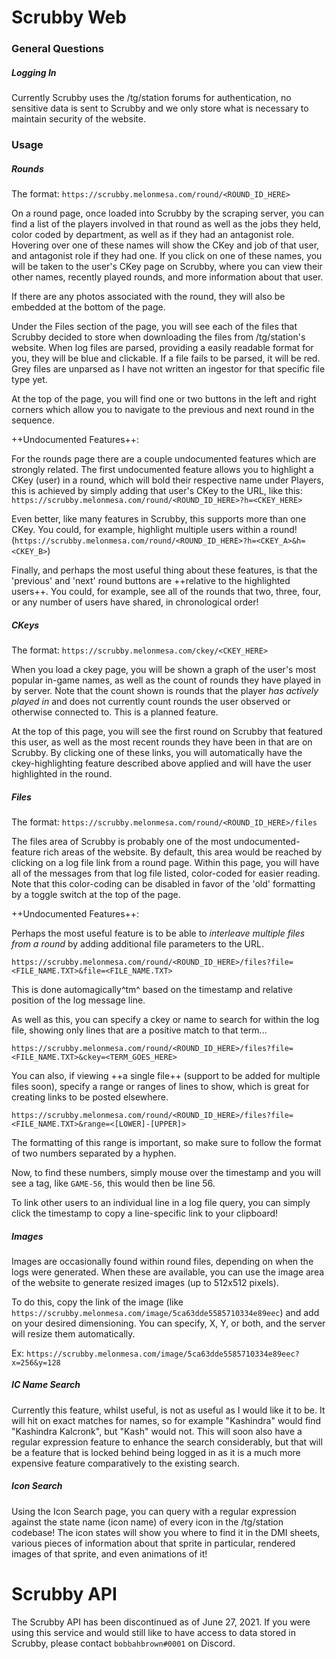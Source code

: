 ﻿# Scrubby Web

### General Questions

##### Logging In

Currently Scrubby uses the /tg/station forums for authentication, no sensitive data is sent to Scrubby and we only store
what is necessary to maintain security of the website.

### Usage

##### Rounds

The format: `https://scrubby.melonmesa.com/round/<ROUND_ID_HERE>`

On a round page, once loaded into Scrubby by the scraping server, you can find a list of the players involved in that
round as well as the jobs they held, color coded by department, as well as if they had an antagonist role. Hovering over
one of these names will show the CKey and job of that user, and antagonist role if they had one. If you click on one of
these names, you will be taken to the user's CKey page on Scrubby, where you can view their other names, recently played
rounds, and more information about that user.

If there are any photos associated with the round, they will also be embedded at the bottom of the page.

Under the Files section of the page, you will see each of the files that Scrubby decided to store when downloading the
files from /tg/station's website. When log files are parsed, providing a easily readable format for you, they will be
blue and clickable. If a file fails to be parsed, it will be red. Grey files are unparsed as I have not written an
ingestor for that specific file type yet.

At the top of the page, you will find one or two buttons in the left and right corners which allow you to navigate to
the previous and next round in the sequence.

++Undocumented Features++:

For the rounds page there are a couple undocumented features which are strongly related. The first undocumented feature
allows you to highlight a CKey (user) in a round, which will bold their respective name under Players, this is achieved
by simply adding that user's CKey to the URL, like
this: `https://scrubby.melonmesa.com/round/<ROUND_ID_HERE>?h=<CKEY_HERE>`

Even better, like many features in Scrubby, this supports more than one CKey. You could, for example, highlight multiple
users within a round! (`https://scrubby.melonmesa.com/round/<ROUND_ID_HERE>?h=<CKEY_A>&h=<CKEY_B>`)

Finally, and perhaps the most useful thing about these features, is that the 'previous' and 'next' round buttons are
++relative to the highlighted users++. You could, for example, see all of the rounds that two, three, four, or any
number of users have shared, in chronological order!

##### CKeys

The format: `https://scrubby.melonmesa.com/ckey/<CKEY_HERE>`

When you load a ckey page, you will be shown a graph of the user's most popular in-game names, as well as the count of
rounds they have played in by server. Note that the count shown is rounds that the player *has actively played in* and
does not currently count rounds the user observed or otherwise connected to. This is a planned feature.

At the top of this page, you will see the first round on Scrubby that featured this user, as well as the most recent
rounds they have been in that are on Scrubby. By clicking one of these links, you will automatically have the
ckey-highlighting feature described above applied and will have the user highlighted in the round.

##### Files

The format: `https://scrubby.melonmesa.com/round/<ROUND_ID_HERE>/files`

The files area of Scrubby is probably one of the most undocumented-feature rich areas of the website. By default, this
area would be reached by clicking on a log file link from a round page. Within this page, you will have all of the
messages from that log file listed, color-coded for easier reading. Note that this color-coding can be disabled in favor
of the 'old' formatting by a toggle switch at the top of the page.

++Undocumented Features++:

Perhaps the most useful feature is to be able to *interleave multiple files from a round* by adding additional file
parameters to the URL.

`https://scrubby.melonmesa.com/round/<ROUND_ID_HERE>/files?file=<FILE_NAME.TXT>&file=<FILE_NAME.TXT>`

This is done automagically^tm^ based on the timestamp and relative position of the log message line.

As well as this, you can specify a ckey or name to search for within the log file, showing only lines that are a
positive match to that term...

`https://scrubby.melonmesa.com/round/<ROUND_ID_HERE>/files?file=<FILE_NAME.TXT>&ckey=<TERM_GOES_HERE>`

You can also, if viewing ++a single file++ (support to be added for multiple files soon), specify a range or ranges of
lines to show, which is great for creating links to be posted elsewhere.

`https://scrubby.melonmesa.com/round/<ROUND_ID_HERE>/files?file=<FILE_NAME.TXT>&range=<[LOWER]-[UPPER]>`

The formatting of this range is important, so make sure to follow the format of two numbers separated by a hyphen.

Now, to find these numbers, simply mouse over the timestamp and you will see a tag, like `GAME-56`, this would then be
line 56.

To link other users to an individual line in a log file query, you can simply click the timestamp to copy a
line-specific link to your clipboard!

##### Images

Images are occasionally found within round files, depending on when the logs were generated. When these are available,
you can use the image area of the website to generate resized images (up to 512x512 pixels).

To do this, copy the link of the image (like `https://scrubby.melonmesa.com/image/5ca63dde5585710334e89eec`) and add on
your desired dimensioning. You can specify, X, Y, or both, and the server will resize them automatically.

Ex: `https://scrubby.melonmesa.com/image/5ca63dde5585710334e89eec?x=256&y=128`

##### IC Name Search

Currently this feature, whilst useful, is not as useful as I would like it to be. It will hit on exact matches for
names, so for example "Kashindra" would find "Kashindra Kalcronk", but "Kash" would not. This will soon also have a
regular expression feature to enhance the search considerably, but that will be a feature that is locked behind being
logged in as it is a much more expensive feature comparatively to the existing search.

##### Icon Search

Using the Icon Search page, you can query with a regular expression against the state name (icon name) of every icon in
the /tg/station codebase! The icon states will show you where to find it in the DMI sheets, various pieces of
information about that sprite in particular, rendered images of that sprite, and even animations of it!

# Scrubby API

The Scrubby API has been discontinued as of June 27, 2021. If you were using this service and would still like to have
access to data stored in Scrubby, please contact ``bobbahbrown#0001`` on Discord.